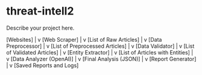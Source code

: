 # threat-intell2

Describe your project here.

[Websites]
    |
    v
[Web Scraper]
    |
    v
[List of Raw Articles]
    |
    v
[Data Preprocessor]
    |
    v
[List of Preprocessed Articles]
    |
    v
[Data Validator]
    |
    v
[List of Validated Articles]
    |
    v
[Entity Extractor]
    |
    v
[List of Articles with Entities]
    |
    v
[Data Analyzer (OpenAI)]
    |
    v
[Final Analysis (JSON)]
    |
    v
[Report Generator]
    |
    v
[Saved Reports and Logs]
